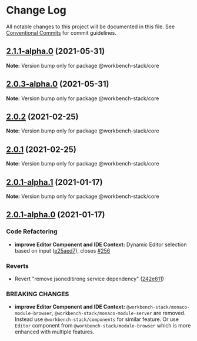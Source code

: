 # Change Log

All notable changes to this project will be documented in this file.
See [Conventional Commits](https://conventionalcommits.org) for commit guidelines.

## [2.1.1-alpha.0](https://github.com/cdmbase/workbench-stack/compare/v2.0.3-alpha.0...v2.1.1-alpha.0) (2021-05-31)

**Note:** Version bump only for package @workbench-stack/core





## [2.0.3-alpha.0](https://github.com/cdmbase/workbench-stack/compare/v2.0.2...v2.0.3-alpha.0) (2021-05-31)

**Note:** Version bump only for package @workbench-stack/core





## [2.0.2](https://github.com/cdmbase/workbench-stack/compare/v2.0.1...v2.0.2) (2021-02-25)

**Note:** Version bump only for package @workbench-stack/core





## [2.0.1](https://github.com/cdmbase/workbench-stack/compare/v2.0.1-alpha.1...v2.0.1) (2021-02-25)

**Note:** Version bump only for package @workbench-stack/core





## [2.0.1-alpha.1](https://github.com/cdmbase/workbench-stack/compare/v2.0.1-alpha.0...v2.0.1-alpha.1) (2021-01-17)

**Note:** Version bump only for package @workbench-stack/core





## [2.0.1-alpha.0](https://github.com/cdmbase/workbench-stack/compare/v0.0.17-15...v2.0.1-alpha.0) (2021-01-17)


### Code Refactoring

* **improve Editor Component and IDE Context:** Dynamic Editor selection based on input ([e25aed7](https://github.com/cdmbase/workbench-stack/commit/e25aed7304ba5f80606cfb1323fda9e445002e7e)), closes [#256](https://github.com/cdmbase/workbench-stack/issues/256)


### Reverts

* Revert "remove jsoneditirong service dependency" ([242e611](https://github.com/cdmbase/workbench-stack/commit/242e6116d781fb6213e9c048d12fd7b373c86fbc))


### BREAKING CHANGES

* **improve Editor Component and IDE Context:** `@workbench-stack/monaco-module-browser`, `@workbench-stack/monaco-module-server` are removed. Instead use `@workbench-stack/components` for similar feature. Or use `Editor` component from `@workbench-stack/module-browser` which is more enhanced with multiple features.
